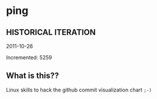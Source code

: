 # ping

## HISTORICAL ITERATION
2011-10-26

Incremented: 5259

## What is this?? 
Linux skills to hack the github commit visualization chart `;-)`
